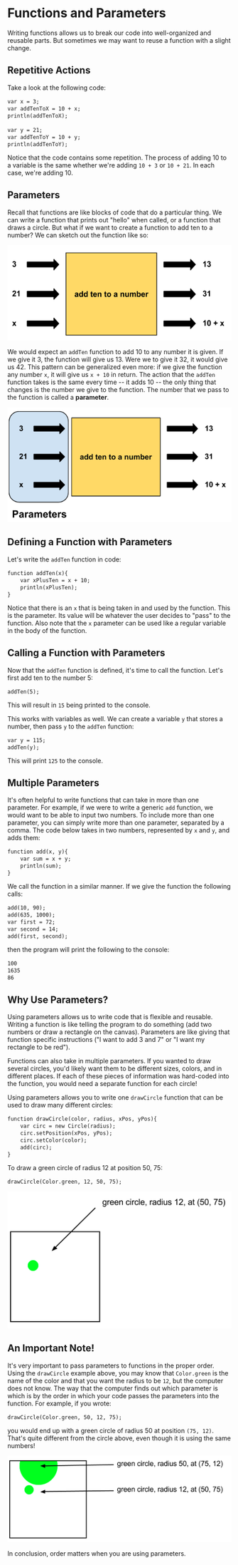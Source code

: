 # Functions and Parameters

Writing functions allows us to break our code into well-organized and reusable parts. But sometimes we may want to reuse a function
with a slight change.

## Repetitive Actions
Take a look at the following code:

```
var x = 3;
var addTenToX = 10 + x;
println(addTenToX);

var y = 21;
var addTenToY = 10 + y;
println(addTenToY);
```

Notice that the code contains some repetition. The process of adding 10 to a variable is the same whether we're
adding `10 + 3` or `10 + 21`. In each case, we're adding 10.

## Parameters
Recall that functions are like blocks of code that do a particular thing. We can write a function that prints out
"hello" when called, or a function that draws a circle. But what if we want to create a function to add ten
to a number? We can sketch out the function like so:

![addTen function](../static/javaScript/parameters_addTen.png "addTen function")

We would expect an `addTen` function to add 10 to any number it is given. If we give it 3, the function will give us 13.
Were we to give it 32, it would give us 42. This pattern can be generalized even more: if we give the function
any number `x`, it will give us `x + 10` in return. The action that the `addTen` function takes is the same every time
-- it adds 10 -- the only thing that changes is the number we give to the function. The number that we pass
to the function is called a **parameter**.

![addTen function](../static/javaScript/parameters_addTen_with_params.png "addTen function")

## Defining a Function with Parameters
Let's write the `addTen` function in code:

```
function addTen(x){
    var xPlusTen = x + 10;
    println(xPlusTen);
}
```
Notice that there is an `x` that is being taken in and used by the function. This is the parameter. Its value will 
be whatever the user decides to "pass" to the function. Also note that the `x` parameter can be used like a
regular variable in the body of the function.

## Calling a Function with Parameters
Now that the `addTen` function is defined, it's time to call the function. Let's first add ten to the number 5:

```
addTen(5);
```
This will result in `15` being printed to the console.

This works with variables as well. We can create a variable `y` that stores a number, then pass `y` to the 
`addTen` function:

```
var y = 115;
addTen(y);
```

This will print `125` to the console.

## Multiple Parameters
It's often helpful to write functions that can take in more than one parameter. For example, if we were to write
a generic `add` function, we would want to be able to input two numbers. To include more than one parameter, you
can simply write more than one parameter, separated by a comma. The code below takes in two numbers, represented
by `x` and `y`, and adds them:

```
function add(x, y){
    var sum = x + y;
    println(sum);
}
```
We call the function in a similar manner. If we give the function the following calls:
```
add(10, 90);
add(635, 1000);
var first = 72;
var second = 14;
add(first, second);
```
then the program will print the following to the console:
```
100
1635
86
```

## Why Use Parameters?
Using parameters allows us to write code that is flexible and reusable. Writing a function is like telling the
program to do something (add two numbers or draw a rectangle on the canvas). Parameters are like giving that
function specific instructions ("I want to add 3 and 7" or "I want my rectangle to be red").

Functions can also take in multiple parameters. If you wanted to draw several circles, you'd likely want them
to be different sizes, colors, and in different places. If each of these pieces of information was hard-coded into 
the function, you would need a separate function for each circle!

Using parameters allows you to write one `drawCircle` function that can be used to draw many different
circles:

```
function drawCircle(color, radius, xPos, yPos){
    var circ = new Circle(radius);
    circ.setPosition(xPos, yPos);
    circ.setColor(color);
    add(circ);
}
```
To draw a green circle of radius 12 at position 50, 75:

```
drawCircle(Color.green, 12, 50, 75);
```

![drawCircle function](../static/javaScript/parameters_circle_1.png "drawCircle function")

## An Important Note!
It's very important to pass parameters to functions in the proper order. Using the `drawCircle` example above, you
may know that `Color.green` is the name of the color and that you want the radius to be `12`, but the computer
does not know. The way that the computer finds out which parameter is which is by the order in which your code
passes the parameters into the function. For example, if you wrote:

```
drawCircle(Color.green, 50, 12, 75);
```

you would end up with a green circle of radius 50 at position `(75, 12)`. That's quite different from the circle
above, even though it is using the same numbers!

![drawCircle function](../static/javaScript/parameters_circle_2.png "drawCircle function")

In conclusion, order matters when you are using parameters.

